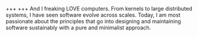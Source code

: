 +++
+++
And I freaking LOVE computers. From kernels to large distributed systems, I
have seen software evolve across scales. Today, I am most passionate about the
principles that go into designing and maintaining software sustainably with a
pure and minimalist approach.
